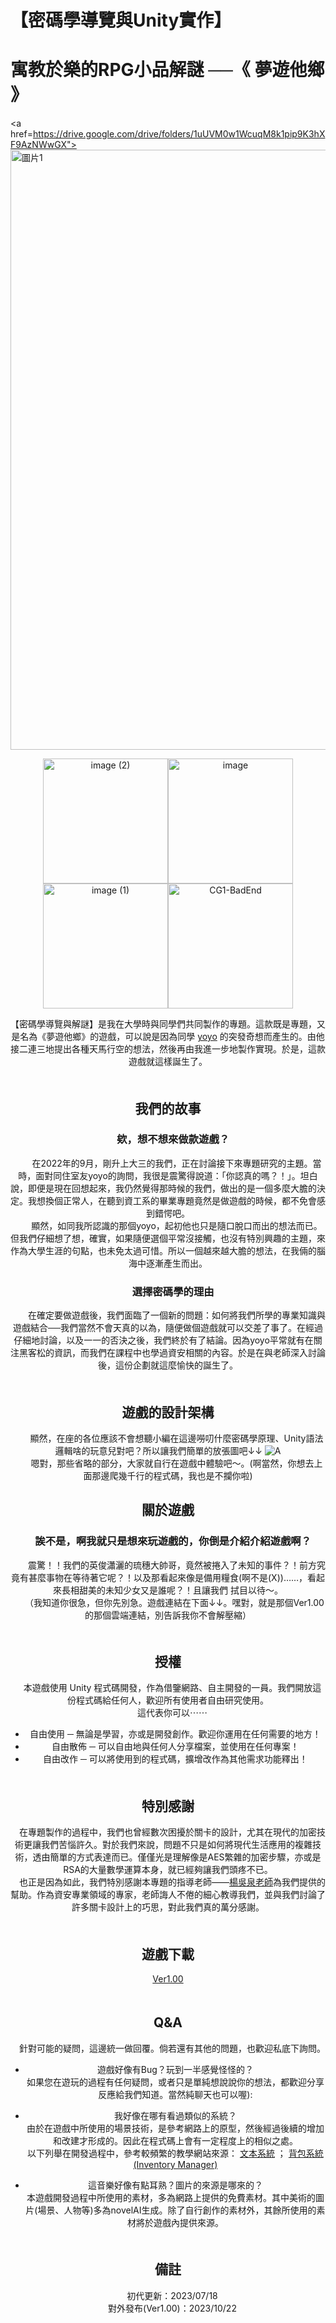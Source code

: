 # 【密碼學導覽與Unity實作】 
# 寓教於樂的RPG小品解謎 ──《 夢遊他鄉 》


<a href=https://drive.google.com/drive/folders/1uUVM0w1WcuqM8k1pip9K3hXF9AzNWwGX">
  <img width="960" alt="圖片1" src="https://github.com/DremeSky/Cryptology-Tour-and-Enigma-Solving/assets/114667055/ac49a34b-415d-470b-9ae3-70c770e5094d">
</a>

<center class="half">
  <img width="200" alt="image (2)" src="https://github.com/DremeSky/Cryptology-Tour-and-Enigma-Solving/assets/114667055/050b8bcb-1d07-4ea6-a53d-169ce7286b63"><img width="200" alt="image" src="https://github.com/DremeSky/Cryptology-Tour-and-Enigma-Solving/assets/114667055/f3b2714d-ab90-4970-8eca-d1faccf7d7ff"><img width="200" alt="image (1)" src="https://github.com/DremeSky/Cryptology-Tour-and-Enigma-Solving/assets/114667055/fa140fdf-d269-4d9c-9464-a9fd69d8fbdd"><img width="200" alt="CG1-BadEnd" src="https://github.com/DremeSky/Cryptology-Tour-and-Enigma-Solving/assets/114667055/89211d6b-5681-40f1-94db-c917ec0b4007">

  【密碼學導覽與解謎】是我在大學時與同學們共同製作的專題。這款既是專題，又是名為《夢遊他鄉》的遊戲，可以說是因為同學 [yoyo](https://github.com/oydoubleyo) 的突發奇想而產生的。由他接二連三地提出各種天馬行空的想法，然後再由我進一步地製作實現。於是，這款遊戲就這樣誕生了。
\
　　


## 我們的故事
### 　欸，想不想來做款遊戲？
　　在2022年的9月，剛升上大三的我們，正在討論接下來專題研究的主題。當時，面對同住室友yoyo的詢問，我很是震驚得說道：「你認真的嗎？！」。坦白說，即便是現在回想起來，我仍然覺得那時候的我們，做出的是一個多麼大膽的決定。我想換個正常人，在聽到資工系的畢業專題竟然是做遊戲的時候，都不免會感到錯愕吧。
\
　　顯然，如同我所認識的那個yoyo，起初他也只是隨口脫口而出的想法而已。但我們仔細想了想，確實，如果隨便選個平常沒接觸，也沒有特別興趣的主題，來作為大學生涯的句點，也未免太過可惜。所以一個越來越大膽的想法，在我倆的腦海中逐漸產生而出。

### 　選擇密碼學的理由
　　在確定要做遊戲後，我們面臨了一個新的問題：如何將我們所學的專業知識與遊戲結合──我們當然不會天真的以為，隨便做個遊戲就可以交差了事了。在經過仔細地討論，以及一一的否決之後，我們終於有了結論。因為yoyo平常就有在關注黑客松的資訊，而我們在課程中也學過資安相關的內容。於是在與老師深入討論後，這份企劃就這麼愉快的誕生了。
\
　　


## 遊戲的設計架構
　　顯然，在座的各位應該不會想聽小編在這邊嘮叨什麼密碼學原理、Unity語法邏輯啥的玩意兒對吧？所以讓我們簡單的放張圖吧↓↓
    ![A](https://github.com/DremeSky/Cryptology-Tour-and-Enigma-Solving/assets/114667055/a238a0e8-15c9-4e30-9c2c-fa7dd4b96ff0)
\
　　嗯對，那些省略的部分，大家就自行在遊戲中體驗吧～。(啊當然，你想去上面那邊爬幾千行的程式碼，我也是不攔你啦)
　　

## 關於遊戲
### 　誒不是，啊我就只是想來玩遊戲的，你倒是介紹介紹遊戲啊？
　　震驚！！我們的英俊瀟灑的琉穗大帥哥，竟然被捲入了未知的事件？！前方究竟有甚麼事物在等待著它呢？！以及那看起來像是備用糧食(啊不是(X))……，看起來長相甜美的未知少女又是誰呢？！且讓我們 拭目以待～。
\
　　（我知道你很急，但你先別急。遊戲連結在下面↓↓。嘿對，就是那個Ver1.00的那個雲端連結，別告訴我你不會解壓縮）
\
　　


## 授權
　本遊戲使用 Unity 程式碼開發，作為借鑒網路、自主開發的一員。我們開放這份程式碼給任何人，歡迎所有使用者自由研究使用。
　\
　這代表你可以⋯⋯
- 自由使用 ─ 無論是學習，亦或是開發創作。歡迎你運用在任何需要的地方！
- 自由散佈 ─ 可以自由地與任何人分享檔案，並使用在任何專案！
- 自由改作 ─ 可以將使用到的程式碼，擴增改作為其他需求功能釋出！
\
　　


## 特別感謝
　在專題製作的過程中，我們也曾經數次困擾於關卡的設計，尤其在現代的加密技術更讓我們苦惱許久。對於我們來說，問題不只是如何將現代生活應用的複雜技術，透由簡單的方式表達而已。僅僅光是理解像是AES繁雜的加密步驟，亦或是RSA的大量數學運算本身，就已經夠讓我們頭疼不已。
\
　也正是因為如此，我們特別感謝本專題的指導老師——[楊吳泉老師](https://sites.google.com/view/isuie01/%E5%90%88%E8%81%98%E5%B8%AB%E8%B3%87/%E6%A5%8A%E5%90%B3%E6%B3%89-%E5%89%AF%E6%95%99%E6%8E%88)為我們提供的幫助。作為資安專業領域的專家，老師誨人不倦的細心教導我們，並與我們討論了許多關卡設計上的巧思，對此我們真的萬分感謝。
\
　　


## 遊戲下載
  [Ver1.00](https://drive.google.com/drive/folders/1k1fAYOrhWKD97WJOQVXxUxoiuLfUJLzl)
\
　　


## Q&A
　針對可能的疑問，這邊統一做回覆。倘若還有其他的問題，也歡迎私底下詢問。

- 遊戲好像有Bug？玩到一半感覺怪怪的？
　<br>如果您在遊玩的過程有任何疑問，或者只是單純想說說你的想法，都歡迎分享反應給我們知道。當然純聊天也可以喔):

- 我好像在哪有看過類似的系統？
　<br>由於在遊戲中所使用的場景技術，是參考網路上的原型，然後經過後續的增加和改建才形成的。因此在程式碼上會有一定程度上的相似之處。
\
以下列舉在開發過程中，參考較頻繁的教學網站來源：
[文本系統](https://www.youtube.com/watch?v=33XDR6E5W7g&list=PL6_cpWr0PK5w086Tm_9uyxky63xQWW6jU&ab_channel=ADworks)
 ； 
[背包系統(Inventory Manager)](https://www.youtube.com/watch?v=WHkTz14bV3s&list=PL_Pb2I110MfEYrG9JRN3R7QYRqRl6hMCc&index=1&ab_channel=MStudio)

- 這音樂好像有點耳熟？圖片的來源是哪來的？
　<br>本遊戲開發過程中所使用的素材，多為網路上提供的免費素材。其中美術的圖片(場景、人物等)多為novelAI生成。除了自行創作的素材外，其餘所使用的素材將於遊戲內提供來源。
\
　　


## 備註
　初代更新：2023/07/18
\
　對外發布(Ver1.00)：2023/10/22


